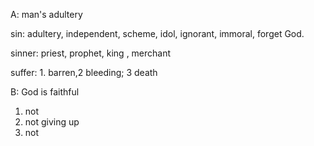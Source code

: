 A: man's adultery

sin: adultery, independent, scheme, idol, ignorant, immoral, forget God.

sinner: priest, prophet, king , merchant

suffer: 1. barren,2 bleeding; 3 death

B: God is faithful
1. not 
2. not giving up
3. not 